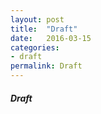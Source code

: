 ```yaml
---
layout: post
title:  "Draft"
date:   2016-03-15
categories:
- draft
permalink: Draft
---
```


##### Draft

